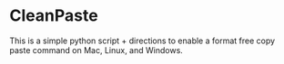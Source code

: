 # CleanPaste
This is a simple python script + directions to enable a format free copy paste command on Mac, Linux, and Windows.
